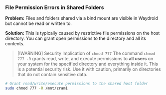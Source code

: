 ### File Permission Errors in Shared Folders

**Problem:** Files and folders shared via a bind mount are visible in Waydroid but cannot be read or written to.

**Solution:** This is typically caused by restrictive file permissions on the host directory. You can grant open permissions to the directory and all its contents.

> [!WARNING] Security Implication of `chmod 777`
> The command `chmod 777 -R` grants read, write, and execute permissions to **all users** on your system for the specified directory and everything inside it. This is a potential security risk. Use it with caution, primarily on directories that do not contain sensitive data.

```bash
# Grant read/write/execute permissions to the shared host folder
sudo chmod 777 -R /mnt/zram1
```
